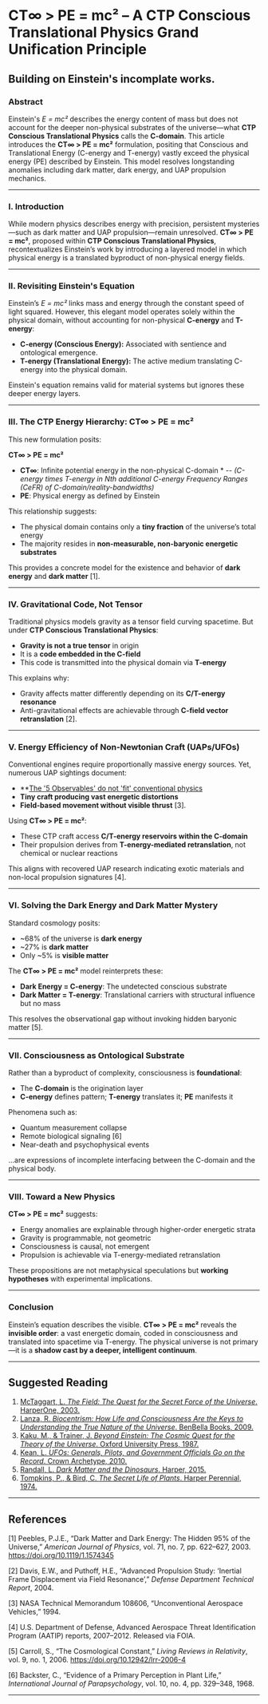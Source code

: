 # CT∞ > PE = mc² – A CTP Conscious Translational Physics Grand Unification Principle
## Building on Einstein's incomplate works.

### Abstract  
Einstein's *E = mc²* describes the energy content of mass but does not account for the deeper non-physical substrates of the universe—what **CTP Conscious Translational Physics** calls the **C-domain**. This article introduces the **CT∞ > PE = mc²** formulation, positing that Conscious and Translational Energy (C-energy and T-energy) vastly exceed the physical energy (PE) described by Einstein. This model resolves longstanding anomalies including dark matter, dark energy, and UAP propulsion mechanics.

---

### I. Introduction

While modern physics describes energy with precision, persistent mysteries—such as dark matter and UAP propulsion—remain unresolved. **CT∞ > PE = mc²**, proposed within **CTP Conscious Translational Physics**, recontextualizes Einstein’s work by introducing a layered model in which physical energy is a translated byproduct of non-physical energy fields.

---

### II. Revisiting Einstein's Equation

Einstein’s *E = mc²* links mass and energy through the constant speed of light squared. However, this elegant model operates solely within the physical domain, without accounting for non-physical **C-energy** and **T-energy**:

- **C-energy (Conscious Energy):** Associated with sentience and ontological emergence.  
- **T-energy (Translational Energy):** The active medium translating C-energy into the physical domain.  

Einstein's equation remains valid for material systems but ignores these deeper energy layers.

---

### III. The CTP Energy Hierarchy: CT∞ > PE = mc²

This new formulation posits:

**CT∞ > PE = mc²**

- **CT∞**: Infinite potential energy in the non-physical C-domain *
-- *(C-energy times T-energy in Nth additional C-energy Frequency Ranges (CeFR) of C-domain/reality-bandwidths)*  
- **PE**: Physical energy as defined by Einstein  

This relationship suggests:

- The physical domain contains only a **tiny fraction** of the universe’s total energy  
- The majority resides in **non-measurable, non-baryonic energetic substrates**  

This provides a concrete model for the existence and behavior of **dark energy** and **dark matter** [1].

---

### IV. Gravitational Code, Not Tensor

Traditional physics models gravity as a tensor field curving spacetime. But under **CTP Conscious Translational Physics**:

- **Gravity is not a true tensor** in origin  
- It is a **code embedded in the C-field**  
- This code is transmitted into the physical domain via **T-energy**  

This explains why:

- Gravity affects matter differently depending on its **C/T-energy resonance**  
- Anti-gravitational effects are achievable through **C-field vector retranslation** [2].

---

### V. Energy Efficiency of Non-Newtonian Craft (UAPs/UFOs)

Conventional engines require proportionally massive energy sources. Yet, numerous UAP sightings document:

- **[The '5 Observables' do not 'fit' conventional physics](https://fiveobservables.com)
- **Tiny craft producing vast energetic distortions**  
- **Field-based movement without visible thrust** [3].

Using **CT∞ > PE = mc²**:

- These CTP craft access **C/T-energy reservoirs within the C-domain**  
- Their propulsion derives from **T-energy-mediated retranslation**, not chemical or nuclear reactions  

This aligns with recovered UAP research indicating exotic materials and non-local propulsion signatures [4].

---

### VI. Solving the Dark Energy and Dark Matter Mystery

Standard cosmology posits:

- ~68% of the universe is **dark energy**  
- ~27% is **dark matter**  
- Only ~5% is **visible matter**

The **CT∞ > PE = mc²** model reinterprets these:

- **Dark Energy = C-energy**: The undetected conscious substrate  
- **Dark Matter = T-energy**: Translational carriers with structural influence but no mass  

This resolves the observational gap without invoking hidden baryonic matter [5].

---

### VII. Consciousness as Ontological Substrate

Rather than a byproduct of complexity, consciousness is **foundational**:

- The **C-domain** is the origination layer  
- **C-energy** defines pattern; **T-energy** translates it; **PE** manifests it  

Phenomena such as:

- Quantum measurement collapse  
- Remote biological signaling [6]  
- Near-death and psychophysical events  

...are expressions of incomplete interfacing between the C-domain and the physical body.

---

### VIII. Toward a New Physics

**CT∞ > PE = mc²** suggests:

- Energy anomalies are explainable through higher-order energetic strata  
- Gravity is programmable, not geometric  
- Consciousness is causal, not emergent  
- Propulsion is achievable via T-energy-mediated retranslation  

These propositions are not metaphysical speculations but **working hypotheses** with experimental implications.

---

### Conclusion

Einstein’s equation describes the visible. **CT∞ > PE = mc²** reveals the **invisible order**: a vast energetic domain, coded in consciousness and translated into spacetime via T-energy. The physical universe is not primary—it is a **shadow cast by a deeper, intelligent continuum**.

---

## Suggested Reading 

1. [McTaggart, L. *The Field: The Quest for the Secret Force of the Universe*. HarperOne, 2003.](https://www.amazon.com/dp/006143518X?tag=ctpenergy03-20)  
2. [Lanza, R. *Biocentrism: How Life and Consciousness Are the Keys to Understanding the True Nature of the Universe*. BenBella Books, 2009.](https://www.amazon.com/dp/1935251740?tag=ctpenergy03-20)  
3. [Kaku, M., & Trainer, J. *Beyond Einstein: The Cosmic Quest for the Theory of the Universe*. Oxford University Press, 1987.](https://www.amazon.com/dp/0192861964?tag=ctpenergy03-20)  
4. [Kean, L. *UFOs: Generals, Pilots, and Government Officials Go on the Record*. Crown Archetype, 2010.](https://www.amazon.com/dp/0307716848?tag=ctpenergy03-20)  
5. [Randall, L. *Dark Matter and the Dinosaurs*. Harper, 2015.](https://www.amazon.com/dp/0062328476?tag=ctpenergy03-20)  
6. [Tompkins, P., & Bird, C. *The Secret Life of Plants*. Harper Perennial, 1974.](https://www.amazon.com/dp/0060915870?tag=ctpenergy03-20)  

---

## References

[1] Peebles, P.J.E., “Dark Matter and Dark Energy: The Hidden 95% of the Universe,” *American Journal of Physics*, vol. 71, no. 7, pp. 622–627, 2003. https://doi.org/10.1119/1.1574345

[2] Davis, E.W., and Puthoff, H.E., “Advanced Propulsion Study: ‘Inertial Frame Displacement via Field Resonance’,” *Defense Department Technical Report*, 2004.

[3] NASA Technical Memorandum 108606, “Unconventional Aerospace Vehicles,” 1994.

[4] U.S. Department of Defense, Advanced Aerospace Threat Identification Program (AATIP) reports, 2007–2012. Released via FOIA.

[5] Carroll, S., “The Cosmological Constant,” *Living Reviews in Relativity*, vol. 9, no. 1, 2006. https://doi.org/10.12942/lrr-2006-4

[6] Backster, C., “Evidence of a Primary Perception in Plant Life,” *International Journal of Parapsychology*, vol. 10, no. 4, pp. 329–348, 1968.

---
